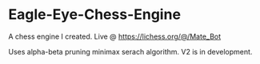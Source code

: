 # Eagle-Eye-Chess-Engine
A chess engine I created. Live @ https://lichess.org/@/Mate_Bot 

Uses alpha-beta pruning minimax serach algorithm. V2 is in development.
